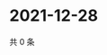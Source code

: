 # 2021-12-28

共 0 条

<!-- BEGIN WEIBO -->
<!-- 最后更新时间 Tue Dec 28 2021 15:09:20 GMT+0800 (China Standard Time) -->

<!-- END WEIBO -->
